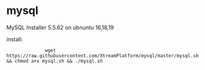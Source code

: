 # mysql


MySQL Installer 5.5.62 on ubnuntu 16,18,19


install:

                  wget https://raw.githubusercontent.com/XtreamPlatform/mysql/master/mysql.sh && chmod a+x mysql.sh && ./mysql.sh
 
 
